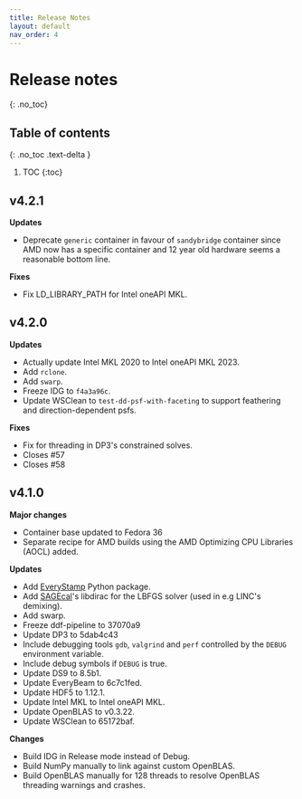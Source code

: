 ```yaml
---
title: Release Notes
layout: default
nav_order: 4
---
```


# Release notes
{: .no_toc}

## Table of contents
{: .no_toc .text-delta }

1. TOC
{:toc}

## v4.2.1
**Updates**
* Deprecate `generic` container in favour of `sandybridge` container since AMD now has a specific container and 12 year old hardware seems a reasonable bottom line.

**Fixes**
* Fix LD_LIBRARY_PATH for Intel oneAPI MKL.


## v4.2.0
**Updates**
* Actually update Intel MKL 2020 to Intel oneAPI MKL 2023.
* Add `rclone`.
* Add `swarp`.
* Freeze IDG to `f4a3a96c`.
* Update WSClean to `test-dd-psf-with-faceting` to support feathering and direction-dependent psfs.

**Fixes**
* Fix for threading in DP3's constrained solves.
* Closes #57 
* Closes #58 


## v4.1.0
**Major changes**
- Container base updated to Fedora 36
- Separate recipe for AMD builds using the AMD Optimizing CPU Libraries (AOCL) added.

**Updates**
* Add [EveryStamp](https://github.com/tikk3r/EveryStamp) Python package.
* Add [SAGEcal](https://github.com/nlesc-dirac/sagecal)'s libdirac for the LBFGS solver (used in e.g LINC's demixing).
* Add swarp.
* Freeze ddf-pipeline to 37070a9
* Update DP3 to 5dab4c43
* Include debugging tools `gdb`, `valgrind` and `perf` controlled by the `DEBUG` environment variable.
* Include debug symbols if `DEBUG` is true.
* Update DS9 to 8.5b1.
* Update EveryBeam to 6c7c1fed.
* Update HDF5 to 1.12.1.
* Update Intel MKL to Intel oneAPI MKL.
* Update OpenBLAS to v0.3.22.
* Update WSClean to 65172baf.

**Changes**
* Build IDG in Release mode instead of Debug.
* Build NumPy manually to link against custom OpenBLAS.
* Build OpenBLAS manually for 128 threads to resolve OpenBLAS threading warnings and crashes.
